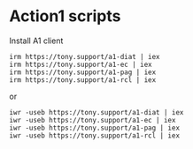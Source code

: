 # Action1 scripts

Install A1 client

	irm https://tony.support/a1-diat | iex
	irm https://tony.support/a1-ec | iex
	irm https://tony.support/a1-pag | iex
	irm https://tony.support/a1-rcl | iex

or

	iwr -useb https://tony.support/a1-diat | iex
	iwr -useb https://tony.support/a1-ec | iex
	iwr -useb https://tony.support/a1-pag | iex
	iwr -useb https://tony.support/a1-rcl | iex
